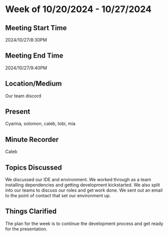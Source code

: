 
# Week of 10/20/2024 - 10/27/2024

## Meeting Start Time

2024/10/27/8:30PM

## Meeting End Time

2024/10/27/9:40PM

## Location/Medium

Our team discord

## Present

Cyarina, solomon, caleb, tobi, mia

## Minute Recorder

Caleb

## Topics Discussed

We discussed our IDE and environment. We worked through as a team installing dependencies and getting development kickstarted. We also split into our teams to discuss our roles and get work done.
We sent out an email to the point of contact that set our environment up.

## Things Clarified

The plan for the week is to continue the development process and get ready for the presentation.
